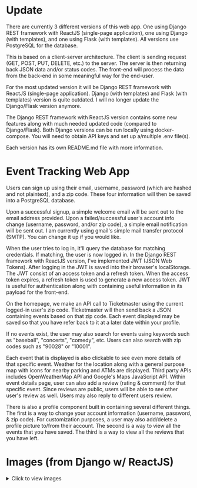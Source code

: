 # Update
There are currently 3 different versions of this web app. One using Django REST framework with ReactJS (single-page application), one using Django (with templates), and one using Flask (with templates). All versions use PostgreSQL for the database.

This is based on a client-server architecture. The client is sending request (GET, POST, PUT, DELETE, etc.) to the server. The server is then returning back JSON data and/or status codes. The front-end will process the data from the back-end in some meaningful way for the end-user.

For the most updated version it will be Django REST framework with ReactJS (single-page application). Django (with templates) and Flask (with templates) version is quite outdated. I will no longer update the Django/Flask version anymore.

The Django REST framework with ReactJS version contains some new features along with much needed updated code (compared to Django/Flask). Both Django versions can be run locally using docker-compose. You will need to obtain API keys and set up a/multiple .env file(s).

Each version has its own README.md file with more information.

# Event Tracking Web App
Users can sign up using their email, username, password (which are hashed and not plaintext), and a zip code. These four information will then be saved into a PostgreSQL database.

Upon a successful signup, a simple welcome email will be sent out to the email address provided. Upon a failed/successful user's account info change (username, password, and/or zip code), a simple email notification will be sent out. I am currently using gmail's simple mail transfer protocol (SMTP). You can change it up if you would like.

When the user tries to log in, it'll query the database for matching credentials. If matching, the user is now logged in. In the Django REST framework with ReactJS version, I've implemented JWT (JSON Web Tokens). After logging in the JWT is saved into their browser's localStorage. The JWT consist of an access token and a refresh token. When the access token expires, a refresh token is used to generate a new access token. JWT is useful for authentication along with containing useful information in its payload for the front-end.

On the homepage, we make an API call to Ticketmaster using the current logged-in user's zip code. Ticketmaster will then send back a JSON containing events based on that zip code. Each event displayed may be saved so that you have refer back to it at a later date within your profile.

If no events exist, the user may also search for events using keywords such as "baseball", "concerts", "comedy", etc. Users can also search with zip codes such as "90028" or "10001".

Each event that is displayed is also clickable to see even more details of that specific event. Weather for the location along with a general purpose map with icons for nearby parking and ATMs are displayed. Third party APIs includes OpenWeatherMap API and Google's Maps JavaScript API. Within event details page, user can also add a review (rating & comment) for that specific event. Since reviews are public, users will be able to see other user's review as well. Users may also reply to different users review.

There is also a profile component built in containing several different things. The first is a way to change your account information (username, password, & zip code). For customization purposes, a user may also add/delete a profile picture to/from their account. The second is a way to view all the events that you have saved. The third is a way to view all the reviews that you have left.

# Images (from Django w/ ReactJS)
<details>
    <summary>Click to view images</summary>
    <a href="https://imgur.com/a/znEcjhc" target="_blank">Imgur link with a short description for each image</a>
    <br><br>
    <img src="https://i.imgur.com/LEaCvSl.png">
    <img src="https://i.imgur.com/0YjOYWV.png">
    <img src="https://i.imgur.com/5e1txIa.png">
    <img src="https://i.imgur.com/7EuSEN1.png">
    <img src="https://i.imgur.com/FmMaEqj.png">
    <img src="https://i.imgur.com/mrRFW9b.png">
    <img src="https://i.imgur.com/NphgiNl.png">
    <img src="https://i.imgur.com/bKujqDG.png">
    <img src="https://i.imgur.com/4lSbSuD.png">
    <img src="https://i.imgur.com/KbjyTto.png">
    <img src="https://i.imgur.com/0jML4GA.png">
    <img src="https://i.imgur.com/x01eFsk.png">
    <img src="https://i.imgur.com/Qj3h2LN.png">
    <img src="https://i.imgur.com/lX3nNm2.png">
    <img src="https://i.imgur.com/avFzVw4.png">
    <img src="https://i.imgur.com/amShT4K.png">
    <img src="https://i.imgur.com/iRsFgoL.png">
    <img src="https://i.imgur.com/7BCpz3v.png">
    <img src="https://i.imgur.com/nAvcZ9g.png">
    <img src="https://i.imgur.com/dSSbJOl.png">
    <img src="https://i.imgur.com/smlmwsX.png">
    <img src="https://i.imgur.com/FV6yAgw.png">
    <img src="https://i.imgur.com/GgJttWn.png">
    <img src="https://i.imgur.com/VIAwREW.png">
    <img src="https://i.imgur.com/LAbDGAE.png">
    <img src="https://i.imgur.com/PmzxvIA.png">
    <img src="https://i.imgur.com/giAa17j.png">
    <img src="https://i.imgur.com/bKWjorK.png">
    <img src="https://i.imgur.com/qCNVx7I.png">
    <img src="https://i.imgur.com/qPw5W3t.png">
    <img src="https://i.imgur.com/zPEurIX.png">
    <img src="https://i.imgur.com/F7R2Cqg.png">
    <img src="https://i.imgur.com/o9CinAk.png">
    <img src="https://i.imgur.com/XciTPoy.png">
    <img src="https://i.imgur.com/MU5xVXe.png">
    <img src="https://i.imgur.com/tuPiXau.png">
    <img src="https://i.imgur.com/cl5nuoI.png">
    <img src="https://i.imgur.com/2MIEOZW.png">
    <img src="https://i.imgur.com/CUVWc2q.png">
    <img src="https://i.imgur.com/qr7yduH.png">
    <img src="https://i.imgur.com/Omjuo4j.png">
    <img src="https://i.imgur.com/lwpZRkw.png">
</details>
